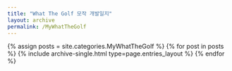```yaml
---
title: "What The Golf 모작 개발일지"
layout: archive
permalink: /MyWhatTheGolf
---
```


{% assign posts = site.categories.MyWhatTheGolf %}
{% for post in posts %} {% include archive-single.html type=page.entries_layout %} {% endfor %}